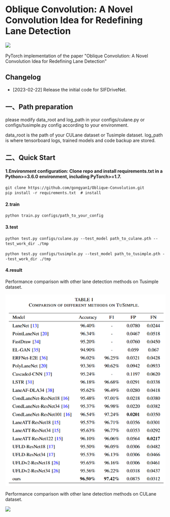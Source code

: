 
# **Oblique Convolution: A Novel Convolution Idea for Redefining Lane Detection**



![](obliquenetwork.PNG)

PyTorch implementation of the paper "Oblique Convolution: A Novel Convolution Idea for Redefining Lane Detection"



## **Changelog**



- [2023-02-22] Release the initial code for SIFDriveNet.



## **一、Path preparation**


please modify data_root and log_path in your configs/culane.py or configs/tusimple.py config according to your environment.

data_root is the path of your CULane dataset or Tusimple dataset.
log_path is where tensorboard logs, trained models and code backup are stored. 




## **二、Quick Start**

#### 1.Environment configuration: Clone repo and install requirements.txt in a Python>=3.6.0 environment, including PyTorch>=1.7.

```
git clone https://github.com/gongyan1/Oblique-Convolution.git
pip install -r requirements.txt  # install
```

#### 2.train

```
python train.py configs/path_to_your_config
```

#### 3.test

```
python test.py configs/culane.py --test_model path_to_culane.pth --test_work_dir ./tmp

python test.py configs/tusimple.py --test_model path_to_tusimple.pth --test_work_dir ./tmp
```

#### 4.result

Performance comparison with other lane detection methods on Tusimple dataset.

![](resulttusimple.PNG)



Performance comparison with other lane detection methods on CULane dataset.

![](resultculan.PNG)








